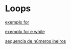 # Loops


[exemplo for](exemploFor.py)

[exemplo for e while](exemplos_for_e_while.py)

[sequencia de números ineiros](numeros_gabi.py)